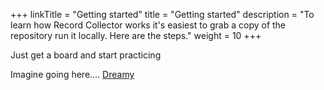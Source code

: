 +++
linkTitle = "Getting started"
title = "Getting started"
description = "To learn how Record Collector works it's easiest to grab a copy of the repository run it locally. Here are the steps."
weight = 10
+++

Just get a board and start practicing

Imagine going here.... [Dreamy](https://www.google.com/search?q=cornwall+beginner+surf&rlz=1C1SQJL_enGB918GB918&sxsrf=ALiCzsYqMQji1OLXRT0omwRkdVcb6MI06A:1651137930229&source=lnms&tbm=isch&sa=X&ved=2ahUKEwjOtrmOuLb3AhWLr4sKHRLpBFwQ_AUoAXoECAEQAw&biw=1536&bih=722&dpr=1.25)
